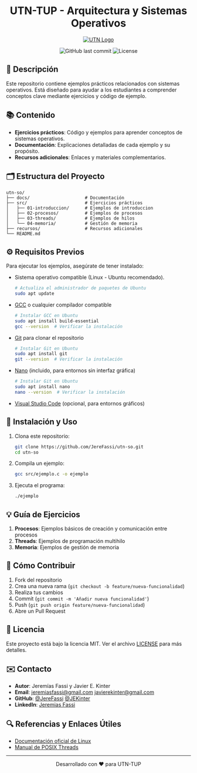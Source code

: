 <div align="center">

# UTN-TUP - Arquitectura y Sistemas Operativos

</div>

<div align="center">

[![UTN Logo](https://www.frbb.utn.edu.ar/frbb/wp-content/uploads/2025/01/logo_2025_sintexto.png)](https://www.frbb.utn.edu.ar/frbb/sacad/carreras/tup/)

![GitHub last commit](https://img.shields.io/github/last-commit/JereFassi/utn-so)
![License](https://img.shields.io/github/license/JereFassi/utn-so)

</div>

## 📝 Descripción
Este repositorio contiene ejemplos prácticos relacionados con sistemas operativos. Está diseñado para ayudar a los estudiantes a comprender conceptos clave mediante ejercicios y código de ejemplo.

## 📚 Contenido
- **Ejercicios prácticos**: Código y ejemplos para aprender conceptos de sistemas operativos.
- **Documentación**: Explicaciones detalladas de cada ejemplo y su propósito.
- **Recursos adicionales**: Enlaces y materiales complementarios.

## 🗂️ Estructura del Proyecto
```
utn-so/
├── docs/                     # Documentación
├── src/                      # Ejercicios prácticos
│   ├── 01-introduccion/      # Ejemplos de introduccion
│   ├── 02-procesos/          # Ejemplos de procesos
│   ├── 03-threads/           # Ejemplos de hilos
│   └── 04-memoria/           # Gestión de memoria
├── recursos/                 # Recursos adicionales
└── README.md
```

## ⚙️ Requisitos Previos
Para ejecutar los ejemplos, asegúrate de tener instalado:
- Sistema operativo compatible (Linux - Ubuntu recomendado).

  ```bash
  # Actualiza el administrador de paquetes de Ubuntu
  sudo apt update
  ```
- [GCC](https://gcc.gnu.org/) o cualquier compilador compatible

  ```bash
  # Instalar GCC en Ubuntu
  sudo apt install build-essential
  gcc --version  # Verificar la instalación
  ```
- [Git](https://git-scm.com/) para clonar el repositorio

  ```bash
  # Instalar Git en Ubuntu
  sudo apt install git
  git --version  # Verificar la instalación
  ```
- [Nano](https://www.nano-editor.org/) (incluido, para entornos sin interfaz gráfica)

  ```bash
  # Instalar Git en Ubuntu
  sudo apt install nano
  nano --version  # Verificar la instalación
  ```
- [Visual Studio Code](https://code.visualstudio.com/) (opcional, para entornos gráficos)

## 🚀 Instalación y Uso

1. Clona este repositorio:
   ```bash
   git clone https://github.com/JereFassi/utn-so.git
   cd utn-so
   ```

2. Compila un ejemplo:
   ```bash
   gcc src/ejemplo.c -o ejemplo
   ```

3. Ejecuta el programa:
   ```bash
   ./ejemplo
   ```

## 💡 Guía de Ejercicios

1. **Procesos**: Ejemplos básicos de creación y comunicación entre procesos
2. **Threads**: Ejemplos de programación multihilo
3. **Memoria**: Ejemplos de gestión de memoria

## 🤝 Cómo Contribuir
1. Fork del repositorio
2. Crea una nueva rama (`git checkout -b feature/nueva-funcionalidad`)
3. Realiza tus cambios
4. Commit (`git commit -m 'Añadir nueva funcionalidad'`)
5. Push (`git push origin feature/nueva-funcionalidad`)
6. Abre un Pull Request

## 📄 Licencia
Este proyecto está bajo la licencia MIT. Ver el archivo [LICENSE](LICENSE) para más detalles.

## ✉️ Contacto
- **Autor**: Jeremías Fassi y Javier E. Kinter
- **Email**: jeremiasfassi@gmail.com  javierekinter@gmail.com
- **GitHub**: [@JereFassi](https://github.com/JereFassi)  [@JEKinter](https://github.com/JEKinter)  
- **LinkedIn**: [Jeremias Fassi](https://linkedin.com/in/jeremias-fassi)

## 🔍 Referencias y Enlaces Útiles
- [Documentación oficial de Linux](https://www.kernel.org/doc/)
- [Manual de POSIX Threads](https://computing.llnl.gov/tutorials/pthreads/)

---
<div align="center">
Desarrollado con ❤️ para UTN-TUP
</div>